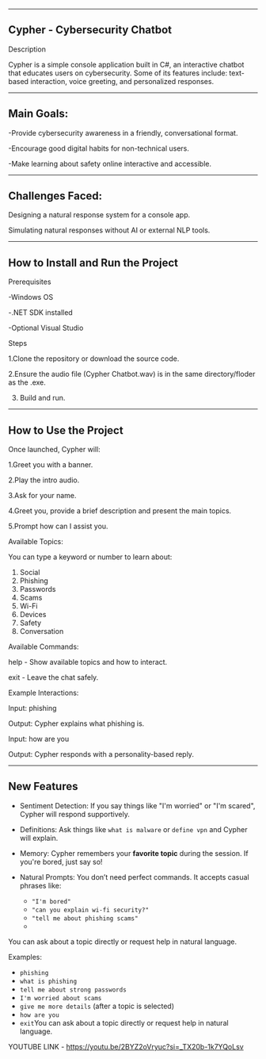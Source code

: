 
---------------------------------------------------------------------------------
Cypher - Cybersecurity Chatbot
---------------------------------------------------------------------------------
Description

Cypher is a simple console application built in C#, an interactive chatbot that educates users on cybersecurity. Some of its features include: text-based interaction, voice greeting, and personalized responses. 

---------------------------------------------------------------------------------
Main Goals:
---------------------------------------------------------------------------------
-Provide cybersecurity awareness in a friendly, conversational format.

-Encourage good digital habits for non-technical users.

-Make learning about safety online interactive and accessible.

---------------------------------------------------------------------------------
Challenges Faced:
---------------------------------------------------------------------------------
Designing a natural response system for a console app.

Simulating natural responses without AI or external NLP tools.

---------------------------------------------------------------------------------
How to Install and Run the Project
---------------------------------------------------------------------------------
Prerequisites

-Windows OS

-.NET SDK installed

-Optional Visual Studio

Steps

1.Clone the repository or download the source code.

2.Ensure the audio file (Cypher Chatbot.wav) is in the same directory/floder as the .exe.

3. Build and run. 

---------------------------------------------------------------------------------
How to Use the Project
---------------------------------------------------------------------------------
Once launched, Cypher will:

1.Greet you with a banner.

2.Play the intro audio.

3.Ask for your name.

4.Greet you, provide a brief description and present the main topics.

5.Prompt how can I assist you. 

Available Topics:

You can type a keyword or number to learn about:

1. Social
2. Phishing
3. Passwords
4. Scams
5. Wi-Fi
6. Devices
7. Safety
8. Conversation

Available Commands:

help - Show available topics and how to interact.

exit - Leave the chat safely.

Example Interactions:

Input: phishing 

Output: Cypher explains what phishing is.

Input: how are you

Output: Cypher responds with a personality-based reply.

---------------------------------------------------------------------------------
New Features
---------------------------------------------------------------------------------

- Sentiment Detection: If you say things like "I'm worried" or "I'm scared", Cypher will respond supportively.
- Definitions: Ask things like `what is malware` or `define vpn` and Cypher will explain.
- Memory: Cypher remembers your **favorite topic** during the session. If you're bored, just say so!
- Natural Prompts: You don’t need perfect commands. It accepts casual phrases like:

  - `"I'm bored"`
  - `"can you explain wi-fi security?"`
  - `"tell me about phishing scams"`
  - 
You can ask about a topic directly or request help in natural language.

Examples:

- `phishing`  
- `what is phishing`  
- `tell me about strong passwords`  
- `I'm worried about scams`  
- `give me more details` (after a topic is selected)  
- `how are you`  
- `exit`You can ask about a topic directly or request help in natural language.

YOUTUBE LINK - https://youtu.be/2BYZ2oVryuc?si=_TX20b-1k7YQoLsv 

